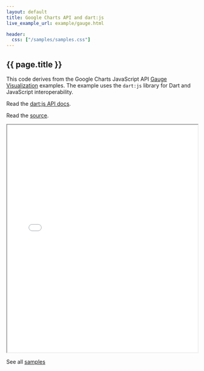```yaml
---
layout: default
title: Google Charts API and dart:js
live_example_url: example/gauge.html

header:
  css: ["/samples/samples.css"]
---
```


## {{ page.title }}

This code derives from the Google Charts JavaScript API
[Gauge Visualization](
https://developers.google.com/chart/interactive/docs/gallery/gauge#Example)
examples. The example uses the `dart:js` library for Dart and JavaScript
interoperability.

Read the [dart:js API
docs](http://api.dartlang.org/docs/releases/latest/dart_js.html).

Read the
[source](https://code.google.com/p/dart/source/browse/#svn%2Fbranches%2Fbleeding_edge%2Fdart%2Fsamples%2Fgauge).

<iframe class="running-app-frame"
        style="height:600px;width:100%;"
        src="{{page.live_example_url}}"
        align="middle">
</iframe>

See all [samples](/samples/)
